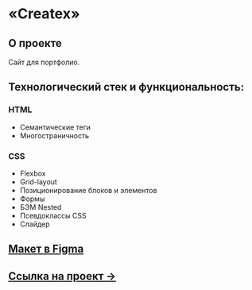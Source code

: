 # «Createx» 

## О проекте
Сайт для портфолио. 

## Технологический стек и функциональность:
### HTML
* Семантические теги
* Многостраничность

### CSS
* Flexbox
* Grid-layout
* Позиционирование блоков и элементов
* Формы
* БЭМ Nested
* Псевдоклассы CSS
* Слайдер


## [Макет в Figma](https://www.figma.com/file/r9RnpJZ6IwYEDAGiymdXBj/YouTube-Createx-Marathon?node-id=0%3A1)

## [Ссылка на проект &rarr;](https://amischenko96.github.io/Createx/)
